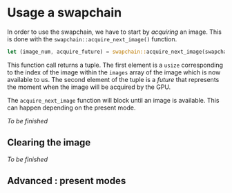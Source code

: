 # Usage a swapchain

In order to use the swapchain, we have to start by *acquiring* an image. This is done with the
`swapchain::acquire_next_image()` function.

```rust
let (image_num, acquire_future) = swapchain::acquire_next_image(swapchain.clone(), None).unwrap();
```

This function call returns a tuple. The first element is a `usize` corresponding to the index of
the image within the `images` array of the image which is now available to us. The second element
of the tuple is a *future* that represents the moment when the image will be acquired by the GPU.

The `acquire_next_image` function will block until an image is available. This can happen depending
on the present mode.

*To be finished*

## Clearing the image

*To be finished*

## Advanced : present modes
